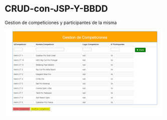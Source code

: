 # CRUD-con-JSP-Y-BBDD

Gestion de competiciones y participantes de la misma

![Index](https://github.com/fjcmolina/CRUD-con-JSP-Y-BBDD/blob/master/Imagenes/index.PNG)
